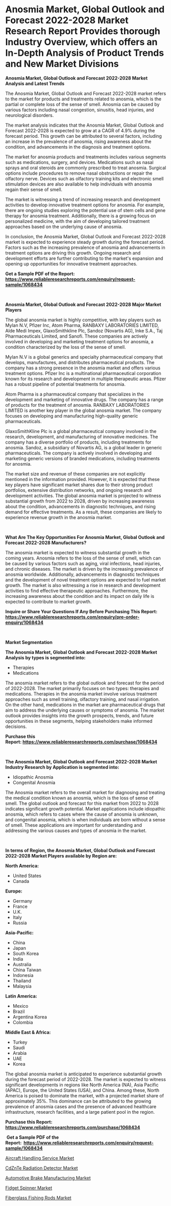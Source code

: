 <p><h1>Anosmia Market, Global Outlook and Forecast 2022-2028 Market Research Report Provides thorough Industry Overview, which offers an In-Depth Analysis of Product Trends and New Market Divisions</h1></p><p><strong>Anosmia Market, Global Outlook and Forecast 2022-2028 Market Analysis and Latest Trends</strong></p>
<p><p>The Anosmia Market, Global Outlook and Forecast 2022-2028 market refers to the market for products and treatments related to anosmia, which is the partial or complete loss of the sense of smell. Anosmia can be caused by various factors including nasal congestion, sinusitis, head injuries, and neurological disorders.</p><p>The market analysis indicates that the Anosmia Market, Global Outlook and Forecast 2022-2028 is expected to grow at a CAGR of 4.9% during the forecast period. This growth can be attributed to several factors, including an increase in the prevalence of anosmia, rising awareness about the condition, and advancements in the diagnosis and treatment options.</p><p>The market for anosmia products and treatments includes various segments such as medications, surgery, and devices. Medications such as nasal sprays and oral steroids are commonly prescribed to treat anosmia. Surgical options include procedures to remove nasal obstructions or repair the olfactory nerve. Devices such as olfactory training kits and electronic smell stimulation devices are also available to help individuals with anosmia regain their sense of smell.</p><p>The market is witnessing a trend of increasing research and development activities to develop innovative treatment options for anosmia. For example, there are ongoing studies exploring the potential use of stem cells and gene therapy for anosmia treatment. Additionally, there is a growing focus on personalized medicine, with the aim of developing tailored treatment approaches based on the underlying cause of anosmia.</p><p>In conclusion, the Anosmia Market, Global Outlook and Forecast 2022-2028 market is expected to experience steady growth during the forecast period. Factors such as the increasing prevalence of anosmia and advancements in treatment options are driving this growth. Ongoing research and development efforts are further contributing to the market's expansion and opening up opportunities for innovative treatment approaches.</p></p>
<p><strong>Get a Sample PDF of the Report:&nbsp; <a href="https://www.reliableresearchreports.com/enquiry/request-sample/1068434">https://www.reliableresearchreports.com/enquiry/request-sample/1068434</a></strong></p>
<p>&nbsp;</p>
<p><strong>Anosmia Market, Global Outlook and Forecast 2022-2028 Major Market Players</strong></p>
<p><p>The global anosmia market is highly competitive, with key players such as Mylan N.V, Pfizer Inc, Atom Pharma, RANBAXY LABORATORIES LIMITED, Alde Medi Impex, GlaxoSmithkline Plc, Sandoz (Novartis AG), Inke S.A., Taj Pharmaceuticals Limited, and Sanofi. These companies are actively involved in developing and marketing treatment options for anosmia, a condition characterized by the loss of the sense of smell.</p><p>Mylan N.V is a global generics and specialty pharmaceutical company that develops, manufactures, and distributes pharmaceutical products. The company has a strong presence in the anosmia market and offers various treatment options. Pfizer Inc is a multinational pharmaceutical corporation known for its research and development in multiple therapeutic areas. Pfizer has a robust pipeline of potential treatments for anosmia.</p><p>Atom Pharma is a pharmaceutical company that specializes in the development and marketing of innovative drugs. The company has a range of products for the treatment of anosmia. RANBAXY LABORATORIES LIMITED is another key player in the global anosmia market. The company focuses on developing and manufacturing high-quality generic pharmaceuticals.</p><p>GlaxoSmithKline Plc is a global pharmaceutical company involved in the research, development, and manufacturing of innovative medicines. The company has a diverse portfolio of products, including treatments for anosmia. Sandoz, a subsidiary of Novartis AG, is a global leader in generic pharmaceuticals. The company is actively involved in developing and marketing generic versions of branded medications, including treatments for anosmia.</p><p>The market size and revenue of these companies are not explicitly mentioned in the information provided. However, it is expected that these key players have significant market shares due to their strong product portfolios, extensive distribution networks, and ongoing research and development activities. The global anosmia market is projected to witness substantial growth from 2022 to 2028, driven by increasing awareness about the condition, advancements in diagnostic techniques, and rising demand for effective treatments. As a result, these companies are likely to experience revenue growth in the anosmia market.</p></p>
<p>&nbsp;</p>
<p><strong>What Are The Key Opportunities For Anosmia Market, Global Outlook and Forecast 2022-2028 Manufacturers?</strong></p>
<p><p>The anosmia market is expected to witness substantial growth in the coming years. Anosmia refers to the loss of the sense of smell, which can be caused by various factors such as aging, viral infections, head injuries, and chronic diseases. The market is driven by the increasing prevalence of anosmia worldwide. Additionally, advancements in diagnostic techniques and the development of novel treatment options are expected to fuel market growth. The market is also witnessing a rise in research and development activities to find effective therapeutic approaches. Furthermore, the increasing awareness about the condition and its impact on daily life is expected to contribute to market growth.</p></p>
<p><strong>Inquire or Share Your Questions If Any Before Purchasing This Report: <a href="https://www.reliableresearchreports.com/enquiry/pre-order-enquiry/1068434">https://www.reliableresearchreports.com/enquiry/pre-order-enquiry/1068434</a></strong></p>
<p>&nbsp;</p>
<p><strong>Market Segmentation</strong></p>
<p><strong>The Anosmia Market, Global Outlook and Forecast 2022-2028 Market Analysis by types is segmented into:</strong></p>
<p><ul><li>Therapies</li><li>Medications</li></ul></p>
<p><p>The anosmia market refers to the global outlook and forecast for the period of 2022-2028. The market primarily focuses on two types: therapies and medications. Therapies in the anosmia market involve various treatment approaches such as smell training, olfactory training, and nasal irrigation. On the other hand, medications in the market are pharmaceutical drugs that aim to address the underlying causes or symptoms of anosmia. The market outlook provides insights into the growth prospects, trends, and future opportunities in these segments, helping stakeholders make informed decisions.</p></p>
<p><strong>Purchase this Report:&nbsp;<a href="https://www.reliableresearchreports.com/purchase/1068434">https://www.reliableresearchreports.com/purchase/1068434</a></strong></p>
<p>&nbsp;</p>
<p><strong>The Anosmia Market, Global Outlook and Forecast 2022-2028 Market Industry Research by Application is segmented into:</strong></p>
<p><ul><li>Idiopathic Anosmia</li><li>Congenital Anosmia</li></ul></p>
<p><p>The Anosmia market refers to the overall market for diagnosing and treating the medical condition known as anosmia, which is the loss of sense of smell. The global outlook and forecast for this market from 2022 to 2028 indicates significant growth potential. Market applications include idiopathic anosmia, which refers to cases where the cause of anosmia is unknown, and congenital anosmia, which is when individuals are born without a sense of smell. These applications are important for understanding and addressing the various causes and types of anosmia in the market.</p></p>
<p>&nbsp;</p>
<p><strong>In terms of Region, the Anosmia Market, Global Outlook and Forecast 2022-2028 Market Players available by Region are:</strong></p>
<p>
    <p> <strong> North America: </strong>
        <ul>
            <li>United States</li>
            <li>Canada</li>
        </ul>
        </p> 
    <p> <strong> Europe: </strong>
        <ul>
            <li>Germany</li>
            <li>France</li>
            <li>U.K.</li>
            <li>Italy</li>
            <li>Russia</li>
        </ul>
        </p> 
    <p> <strong> Asia-Pacific: </strong>
        <ul>
            <li>China</li>
            <li>Japan</li>
            <li>South Korea</li>
            <li>India</li>
            <li>Australia</li>
            <li>China Taiwan</li>
            <li>Indonesia</li>
            <li>Thailand</li>
            <li>Malaysia</li>
        </ul>
        </p> 
    <p> <strong> Latin America: </strong>
        <ul>
            <li>Mexico</li>
            <li>Brazil</li>
            <li>Argentina Korea</li>
            <li>Colombia</li>
        </ul>
        </p> 
    <p> <strong> Middle East & Africa: </strong>
        <ul>
            <li>Turkey</li>
            <li>Saudi</li>
            <li>Arabia</li>
            <li>UAE</li>
            <li>Korea</li>
        </ul>
    </p>
    </p>
<p><p>The global anosmia market is anticipated to experience substantial growth during the forecast period of 2022-2028. The market is expected to witness significant developments in regions like North America (NA), Asia Pacific (APAC), Europe, the United States (USA), and China. Among these, North America is poised to dominate the market, with a projected market share of approximately 35%. This dominance can be attributed to the growing prevalence of anosmia cases and the presence of advanced healthcare infrastructure, research facilities, and a large patient pool in the region.</p></p>
<p><strong>Purchase this Report: <a href="https://www.reliableresearchreports.com/purchase/1068434">https://www.reliableresearchreports.com/purchase/1068434</a></strong></p>
<p>&nbsp;<strong>Get a Sample PDF of the Report:&nbsp;&nbsp;<a href="https://www.reliableresearchreports.com/enquiry/request-sample/1068434">https://www.reliableresearchreports.com/enquiry/request-sample/1068434</a></strong></p>
<p><strong></strong></p>
<p><p><a href="https://issuu.com/reportprime-2/docs/aircraft-handling-service-market-size-2030.pptx?fr=xKAE9_zU1NQ">Aircraft Handling Service Market</a></p><p><a href="https://www.reportprime.com/cdznte-radiation-detector-r3180">CdZnTe Radiation Detector Market</a></p><p><a href="https://issuu.com/reportprime-2/docs/automotive-brake-manufacturing-market-size-2030.pp?fr=xKAE9_zU1NQ">Automotive Brake Manufacturing Market</a></p><p><a href="https://www.linkedin.com/pulse/fidget-spinner-market-size-share-global-analysis-report-2023-9umee/">Fidget Spinner Market</a></p><p><a href="https://www.linkedin.com/pulse/fiberglass-fishing-rods-market-insights-players-forecast-till-74e2e/">Fiberglass Fishing Rods Market</a></p></p>